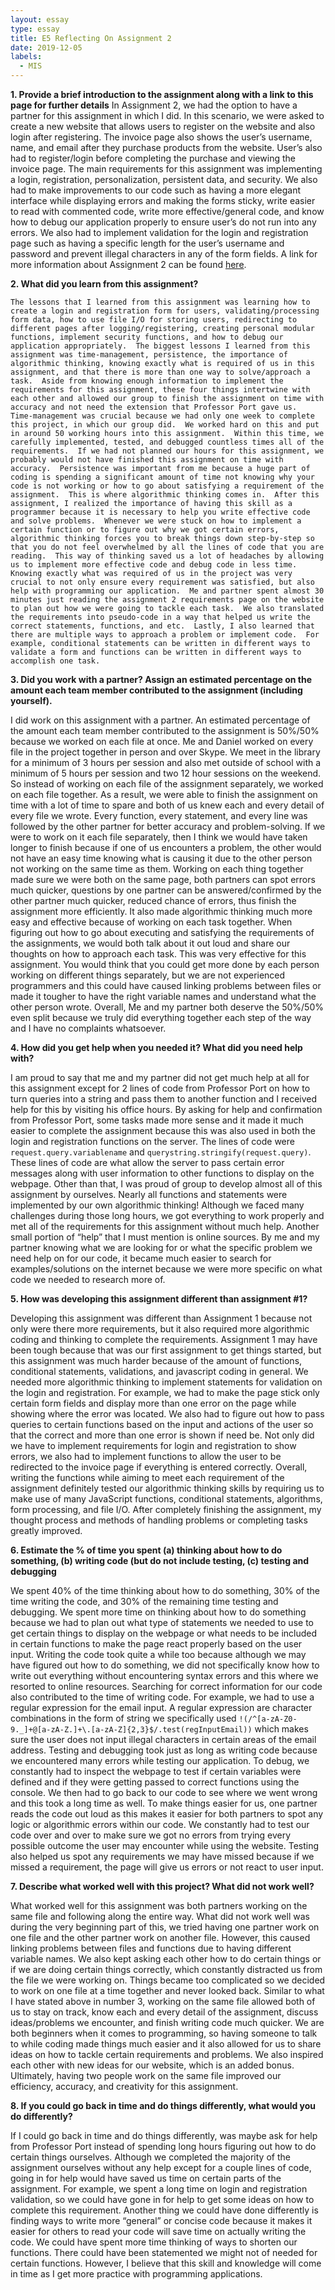 ```yaml
---
layout: essay
type: essay
title: E5 Reflecting On Assignment 2
date: 2019-12-05
labels:
  - MIS
---
```


**1. Provide a brief introduction to the assignment along with a link to this page for further details**
	In Assignment 2, we had the option to have a partner for this assignment in which I did.  In this scenario, we were asked to create a new website that allows users to register on the website and also login after registering.  The invoice page also shows the user’s username, name, and email after they purchase products from the website.  User’s also had to register/login before completing the purchase and viewing the invoice page.  The main requirements for this assignment was implementing a login, registration, personalization, persistent data, and security.  We also had to make improvements to our code such as having a more elegant interface while displaying errors and making the forms sticky, write easier to read with commented code, write more effective/general code, and know how to debug our application properly to ensure user’s do not run into any errors.  We also had to implement validation for the login and registration page such as having a specific length for the user’s username and password and prevent illegal characters in any of the form fields.  A link for more information about Assignment 2 can be found [here](https://dport96.github.io/ITM352/morea/150.Assignment2/experience-Assignment2.html).

**2. What did you learn from this assignment?**

	The lessons that I learned from this assignment was learning how to create a login and registration form for users, validating/processing form data, how to use file I/O for storing users, redirecting to different pages after logging/registering, creating personal modular functions, implement security functions, and how to debug our application appropriately.  The biggest lessons I learned from this assignment was time-management, persistence, the importance of algorithmic thinking, knowing exactly what is required of us in this assignment, and that there is more than one way to solve/approach a task.  Aside from knowing enough information to implement the requirements for this assignment, these four things intertwine with each other and allowed our group to finish the assignment on time with accuracy and not need the extension that Professor Port gave us.  Time-management was crucial because we had only one week to complete this project, in which our group did.  We worked hard on this and put in around 50 working hours into this assignment.  Within this time, we carefully implemented, tested, and debugged countless times all of the requirements.  If we had not planned our hours for this assignment, we probably would not have finished this assignment on time with accuracy.  Persistence was important from me because a huge part of coding is spending a significant amount of time not knowing why your code is not working or how to go about satisfying a requirement of the assignment.  This is where algorithmic thinking comes in.  After this assignment, I realized the importance of having this skill as a programmer because it is necessary to help you write effective code and solve problems.  Whenever we were stuck on how to implement a certain function or to figure out why we got certain errors, algorithmic thinking forces you to break things down step-by-step so that you do not feel overwhelmed by all the lines of code that you are reading.  This way of thinking saved us a lot of headaches by allowing us to implement more effective code and debug code in less time.  Knowing exactly what was required of us in the project was very crucial to not only ensure every requirement was satisfied, but also help with programming our application.  Me and partner spent almost 30 minutes just reading the assignment 2 requirements page on the website to plan out how we were going to tackle each task.  We also translated the requirements into pseudo-code in a way that helped us write the correct statements, functions, and etc.  Lastly, I also learned that there are multiple ways to approach a problem or implement code.  For example, conditional statements can be written in different ways to validate a form and functions can be written in different ways to accomplish one task.

**3. Did you work with a partner? Assign an estimated percentage on the amount each team member contributed to the assignment (including yourself).**

I did work on this assignment with a partner.  An estimated percentage of the amount each team member contributed to the assignment is 50%/50% because we worked on each file at once.  Me and Daniel worked on every file in the project together in person and over Skype.  We meet in the library for a minimum of 3 hours per session and also met outside of school with a minimum of 5 hours per session and two 12 hour sessions on the weekend.  So instead of working on each file of the assignment separately, we worked on each file together.  As a result, we were able to finish the assignment on time with a lot of time to spare and both of us knew each and every detail of every file we wrote.  Every function, every statement, and every line was followed by the other partner for better accuracy and problem-solving.  If we were to work on it each file separately, then I think we would have taken longer to finish because if one of us encounters a problem, the other would not have an easy time knowing what is causing it due to the other person not working on the same time as them.  Working on each thing together made sure we were both on the same page, both partners can spot errors much quicker, questions by one partner can be answered/confirmed by the other partner much quicker, reduced chance of errors, thus finish the assignment more efficiently.  It also made algorithmic thinking much more easy and effective because of working on each task together.  When figuring out how to go about executing and satisfying the requirements of the assignments, we would both talk about it out loud and share our thoughts on how to approach each task.  This was very effective for this assignment.  You would think that you could get more done by each person working on different things separately, but we are not experienced programmers and this could have caused linking problems between files or made it tougher to have the right variable names and understand what the other person wrote.  Overall, Me and my partner both deserve the 50%/50% even split because we truly did everything together each step of the way and I have no complaints whatsoever.

**4. How did you get help when you needed it? What did you need help with?**

I am proud to say that me and my partner did not get much help at all for this assignment except for 2 lines of code from Professor Port on how to turn queries into a string and pass them to another function and I received help for this by visiting his office hours.  By asking for help and confirmation from Professor Port, some tasks made more sense and it made it much easier to complete the assignment because this was also used in both the login and registration functions on the server.  The lines of code were `request.query.variablename` and `querystring.stringify(request.query)`.  These lines of code are what allow the server to pass certain error messages along with user information to other functions to display on the webpage.  Other than that, I was proud of group to develop almost all of this assignment by ourselves.  Nearly all functions and statements were implemented by our own algorithmic thinking!  Although we faced many challenges during those long hours, we got everything to work properly and met all of the requirements for this assignment without much help.  Another small portion of “help” that I must mention is online sources.  By me and my partner knowing what we are looking for or what the specific problem we need help on for our code, it became much easier to search for examples/solutions on the internet because we were more specific on what code we needed to research more of.

**5. How was developing this assignment different than assignment #1?**

Developing this assignment was different than Assignment 1 because not only were there more requirements, but it also required more algorithmic coding and thinking to complete the requirements.  Assignment 1 may have been tough because that was our first assignment to get things started, but this assignment was much harder because of the amount of functions, conditional statements, validations, and javascript coding in general.  We needed more algorithmic thinking to implement statements for validation on the login and registration.  For example, we had to make the page stick only certain form fields and display more than one error on the page while showing where the error was located.  We also had to figure out how to pass queries to certain functions based on the input and actions of the user so that the correct and more than one error is shown if need be.  Not only did we have to implement requirements for login and registration to show errors, we also had to implement functions to allow the user to be redirected to the invoice page if everything is entered correctly.  Overall, writing the functions while aiming to meet each requirement of the assignment definitely tested our algorithmic thinking skills by requiring us to make use of many JavaScript functions, conditional statements, algorithms, form processing, and file I/O.  After completely finishing the assignment, my thought process and methods of handling problems or completing tasks greatly improved.

**6. Estimate the % of time you spent (a) thinking about how to do something, (b) writing code (but do not include testing, (c) testing and debugging**

We spent 40% of the time thinking about how to do something, 30% of the time writing the code, and 30% of the remaining time testing and debugging.  We spent more time on thinking about how to do something because we had to plan out what type of statements we needed to use to get certain things to display on the webpage or what needs to be included in certain functions to make the page react properly based on the user input.  Writing the code took quite a while too because although we may have figured out how to do something, we did not specifically know how to write out everything without encountering syntax errors and this where we resorted to online resources.  Searching for correct information for our code also contributed to the time of writing code.  For example, we had to use a regular expression for the email input.  A regular expression are character combinations in the form of string we specifically used `!(/^[a-zA-Z0-9._]+@[a-zA-Z.]+\.[a-zA-Z]{2,3}$/.test(regInputEmail))` which makes sure the user does not input illegal characters in certain areas of the email address.  Testing and debugging took just as long as writing code because we encountered many errors while testing our application.  To debug, we constantly had to inspect the webpage to test if certain variables were defined and if they were getting passed to correct functions using the console.  We then had to go back to our code to see where we went wrong and this took a long time as well.  To make things easier for us, one partner reads the code out loud as this makes it easier for both partners to spot any logic or algorithmic errors within our code.  We constantly had to test our code over and over to make sure we got no errors from trying every possible outcome the user may encounter while using the website.  Testing also helped us spot any requirements we may have missed because if we missed a requirement, the page will give us errors or not react to user input.
 
**7. Describe what worked well with this project? What did not work well?**

What worked well for this assignment was both partners working on the same file and following along the entire way.  What did not work well was during the very beginning part of this, we tried having one partner work on one file and the other partner work on another file.  However, this caused linking problems between files and functions due to having different variable names.  We also kept asking each other how to do certain things or if we are doing certain things correctly, which constantly distracted us from the file we were working on.  Things became too complicated so we decided to work on one file at a time together and never looked back.  Similar to what I have stated above in number 3, working on the same file allowed both of us to stay on track, know each and every detail of the assignment, discuss ideas/problems we encounter, and finish writing code much quicker.  We are both beginners when it comes to programming, so having someone to talk to while coding made things much easier and it also allowed for us to share ideas on how to tackle certain requirements and problems.  We also inspired each other with new ideas for our website, which is an added bonus.  Ultimately, having two people work on the same file improved our efficiency, accuracy, and creativity for this assignment.

**8. If you could go back in time and do things differently, what would you do differently?**

If I could go back in time and do things differently, was maybe ask for help from Professor Port instead of spending long hours figuring out how to do certain things ourselves.  Although we completed the majority of the assignment ourselves without any help except for a couple lines of code, going in for help would have saved us time on certain parts of the assignment.  For example, we spent a long time on login and registration validation, so we could have gone in for help to get some ideas on how to complete this requirement.  Another thing we could have done differently is finding ways to write more “general” or concise code because it makes it easier for others to read your code will save time on actually writing the code.  We could have spent more time thinking of ways to shorten our functions.  There could have been statemented we might not of needed for certain functions.  However, I believe that this skill and knowledge will come in time as I get more practice with programming applications.

